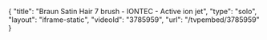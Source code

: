{
    "title": "Braun Satin Hair 7 brush - IONTEC - Active ion jet",
    "type": "solo",
    "layout": "iframe-static",
    "videoId": "3785959",
    "url": "\/tvpembed\/3785959"
}
